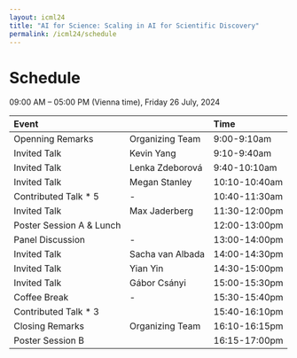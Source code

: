 ```yaml
---
layout: icml24
title: "AI for Science: Scaling in AI for Scientific Discovery"
permalink: /icml24/schedule
---
```




# Schedule

09:00 AM – 05:00 PM (Vienna time), Friday 26 July, 2024

| Event | | Time |
| :--- | --- | :--- |
| Openning Remarks | Organizing Team | 9:00-9:10am |
| Invited Talk | Kevin Yang | 9:10-9:40am |
| Invited Talk | Lenka Zdeborová | 9:40-10:10am |
| Invited Talk | Megan Stanley | 10:10-10:40am |
| Contributed Talk * 5 | - | 10:40-11:30am |
| Invited Talk | Max Jaderberg | 11:30-12:00pm |
| Poster Session A & Lunch | | 12:00-13:00pm |
| Panel Discussion  | - | 13:00-14:00pm |
| Invited Talk | Sacha van Albada |	14:00-14:30pm |
| Invited Talk | Yian Yin	| 14:30-15:00pm |
| Invited Talk | Gábor Csányi |	15:00-15:30pm |
| Coffee Break | - | 15:30-15:40pm |
| Contributed Talk * 3 |  | 15:40-16:10pm |
| Closing Remarks | Organizing Team | 16:10-16:15pm |
| Poster Session B | | 16:15-17:00pm |




